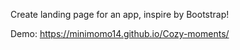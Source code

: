 Create landing page for an app, inspire by Bootstrap!

Demo: https://minimomo14.github.io/Cozy-moments/
